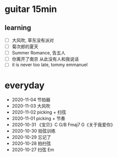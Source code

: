 # guitar 15min

## learning

- [ ] 大风吹, 草东没有派对 
- [ ] 菊次郎的夏天
- [ ] Summer Romance, 告五人
- [ ] 你离开了南京 从此没有人和我说话
- [ ] it is never too late, tommy emmanuel

# everyday

* 2020-11-04 节拍器
* 2020-11-03 大风吹
* 2020-11-02 picking + 扫弦
* 2020-11-01 picking + 节奏
* 2020-10-31 《宝贝》C G/B Fmaj7 G《关于我爱你》
* 2020-10-30 拍弦训练
* 2020-10-29 忘记了
* 2020-10-28 拍扫弦
* 2020-10-27 扫弦 Em
